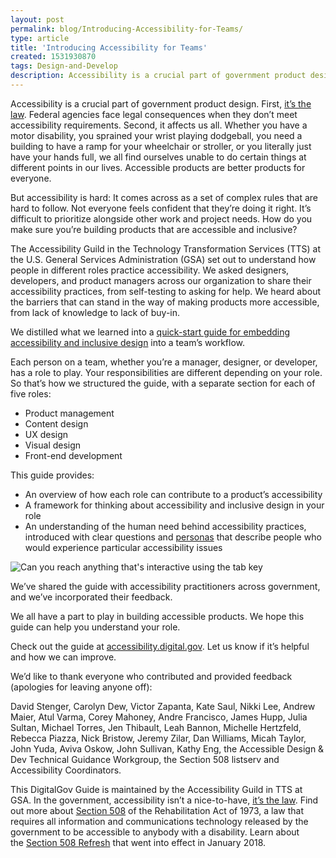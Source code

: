 ```yaml
---
layout: post
permalink: blog/Introducing-Accessibility-for-Teams/
type: article
title: 'Introducing Accessibility for Teams'
created: 1531930870
tags: Design-and-Develop
description: Accessibility is a crucial part of government product design.
---
```


Accessibility is a crucial part of government product design. First,&nbsp;[it&rsquo;s the law][1]. Federal agencies face legal consequences when they don&rsquo;t meet accessibility requirements. Second, it affects us all. Whether you have a motor disability, you sprained your wrist playing dodgeball, you need a building to have a ramp for your wheelchair or stroller, or you literally just have your hands full, we all find ourselves unable to do certain things at different points in our lives. Accessible products are better products for everyone.

But accessibility is hard: It comes across as a set of complex rules that are hard to follow. Not everyone feels confident that they&rsquo;re doing it right. It&rsquo;s difficult to prioritize alongside other work and project needs. How do you make sure you&rsquo;re building products that are accessible and inclusive?

The Accessibility Guild in the Technology Transformation Services (TTS) at the U.S. General Services Administration (GSA) set out to understand how people in different roles practice accessibility. We asked designers, developers, and product managers across our organization to share their accessibility practices, from self-testing to asking for help. We heard about the barriers that can stand in the way of making products more accessible, from lack of knowledge to lack of buy-in.

We distilled what we learned into a&nbsp;[quick-start guide for embedding accessibility and inclusive design][2]&nbsp;into a team&rsquo;s workflow.

Each person on a team, whether you&rsquo;re a manager, designer, or developer, has a role to play. Your responsibilities are different depending on your role. So that&rsquo;s how we structured the guide, with a separate section for each of five roles:

  * Product management
  * Content design
  * UX design
  * Visual design
  * Front-end development

This guide provides:

  * An overview of how each role can contribute to a product&rsquo;s accessibility
  * A framework for thinking about accessibility and inclusive design in your role
  * An understanding of the human need behind accessibility practices, introduced with clear questions and&nbsp;[personas][3]&nbsp;that describe people who would experience particular accessibility issues

![Can you reach anything that's interactive using the tab key][4] 

We&rsquo;ve shared the guide with accessibility practitioners across government, and we&rsquo;ve incorporated their feedback.

We all have a part to play in building accessible products. We hope this guide can help you understand your role.

Check out the guide at&nbsp;[accessibility.digital.gov][2]. Let us know if it&rsquo;s helpful and how we can improve.

We&rsquo;d like to thank everyone who contributed and provided feedback (apologies for leaving anyone off):

David Stenger, Carolyn Dew, Victor Zapanta, Kate Saul, Nikki Lee, Andrew Maier, Atul Varma, Corey Mahoney, Andre Francisco, James Hupp, Julia Sultan, Michael Torres, Jen Thibault, Leah Bannon, Michelle Hertzfeld, Rebecca Piazza, Nick Bristow, Jeremy Zilar, Dan Williams, Micah Taylor, John Yuda, Aviva Oskow, John Sullivan, Kathy Eng, the Accessible Design & Dev Technical Guidance Workgroup, the Section 508 listserv and Accessibility Coordinators.

This DigitalGov Guide is maintained by the Accessibility Guild in TTS at GSA. In the government, accessibility isn&rsquo;t a nice-to-have,&nbsp;[it&rsquo;s the law][1]. Find out more about&nbsp;[Section 508][5]&nbsp;of the Rehabilitation Act of 1973, a law that requires all information and communications technology released by the government to be accessible to anybody with a disability. Learn about the&nbsp;[Section 508 Refresh][6]&nbsp;that went into effect in January 2018.

 [1]: https://www.access-board.gov/the-board/laws/rehabilitation-act-of-1973#508
 [2]: https://accessibility.digital.gov/
 [3]: https://digital.gov/2015/04/06/using-personas-to-better-understand-customers-usa-gov-case-study/
 [4]: https://assets.section508.gov/files/Can%20you%20reach%20anything%20that%27s%20interactive%20using%20the%20tab%20key.png
 [5]: {{site.baseurl}}/manage/laws-and-policies
 [6]: https://digital.gov/2018/01/30/updated-it-accessibility-standards/